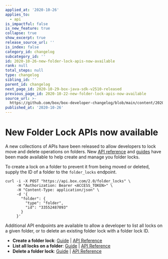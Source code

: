 ```yaml
---
applied_at: '2020-10-26'
applies_to:
  - api
is_impactful: false
is_new_feature: true
collapse: true
show_excerpt: true
release_source_url: ''
is_index: false
category_id: changelog
subcategory_id: ''
id: 2020-10-26-new-folder-lock-apis-now-available
rank: null
total_steps: null
type: changelog
sibling_id: ''
parent_id: changelog
next_page_id: 2020-10-29-box-java-sdk-v2510-released
previous_page_id: 2020-10-22-new-folder-lock-apis-now-available
source_url: >-
  https://github.com/box/box-developer-changelog/blob/main/content/2020/10-26-new-folder-lock-apis-now-available.md
published_at: '2020-10-26'
---
```

# New Folder Lock APIs now available

A new collections of APIs have been released to allow developers to lock move
and delete operations on folders. New [API reference][e_post] and
[guides][g_post] have been made available to help create and manage you folder
locks.

To create a lock on a folder to prevent it from being moved or deleted, supply
the ID of a folder to the `folder_locks` endpoint.

```curl
curl -i -X POST "https://api.box.com/2.0/folder_locks" \
     -H "Authorization: Bearer <ACCESS_TOKEN>" \
     -H "Content-Type: application/json" \
     -d '{
       "folder": {
         "type": "folder",
         "id": "33552487093"
       }
     }'
```

Additional API endpoints are available to allow a developer to list all locks
on a given folder, or to delete an existing folder lock with a folder lock ID.

* **Create a folder lock**: [Guide][g_post] \| [API Reference][e_post]
* **List all locks on a folder**: [Guide][g_get] \| [API Reference][e_get]
* **Delete a folder lock**: [Guide][g_del] \| [API Reference][e_del]

[e_get]: e://get-folder-locks

[e_post]: e://post-folder-locks

[e_del]: e://delete-folder-locks-id

[g_get]: g://folders/single/get-locks

[g_post]: g://folders/single/create-lock

[g_del]: g://folders/single/delete-lock
